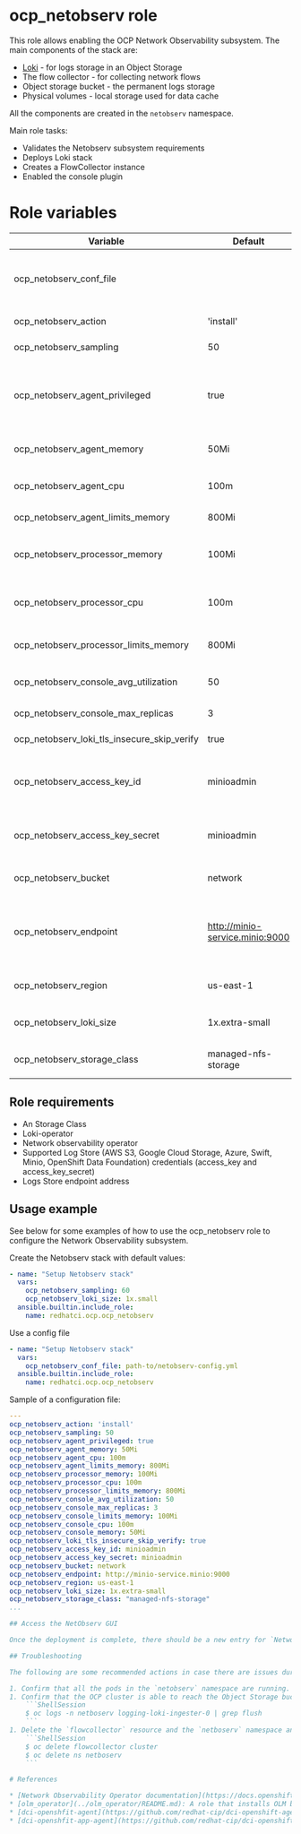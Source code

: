 # ocp_netobserv role

This role allows enabling the OCP Network Observability subsystem. The main components of the stack are:
  - [Loki](https://grafana.com/oss/loki/) - for logs storage in an Object Storage
  - The flow collector - for collecting network flows
  - Object storage bucket - the permanent logs storage
  - Physical volumes - local storage used for data cache

All the components are created in the `netobserv` namespace.

Main role tasks:
  - Validates the Netobserv subsystem requirements
  - Deploys Loki stack
  - Creates a FlowCollector instance
  - Enabled the console plugin

# Role variables

 Variable                                  | Default                         | Required    | Description
------------------------------------------ | ------------------------------- | ----------- | ----------------------------------------------
ocp_netobserv_conf_file                    |                                 | No          | Configuration file, this overrides the vars passed to the role
ocp_netobserv_action                       | 'install'                       | No          | Role's default action
ocp_netobserv_sampling                     | 50                              | No          | Data sampling
ocp_netobserv_agent_privileged             | true                            | No          | Privileged mode allows collecting data from SRIOV functions
ocp_netobserv_agent_memory                 | 50Mi                            | No          | Memory assigned to the agent
ocp_netobserv_agent_cpu                    | 100m                            | No          | CPU assigned to the agent
ocp_netobserv_agent_limits_memory          | 800Mi                           | No          | Memory limit for the agent
ocp_netobserv_processor_memory             | 100Mi                           | No          | Memory assigned to the processor
ocp_netobserv_processor_cpu                | 100m                            | No          | CPU assigned to the processor
ocp_netobserv_processor_limits_memory      | 800Mi                           | No          | CPU limit for the processor
ocp_netobserv_console_avg_utilization      | 50                              | No          | Average utilization for the console
ocp_netobserv_console_max_replicas         | 3                               | No          | Console replicas
ocp_netobserv_loki_tls_insecure_skip_verify| true                            | No          | Skip TLS verification
ocp_netobserv_access_key_id                | minioadmin                      | No          | Access Key ID for the object storage backend
ocp_netobserv_access_key_secret            | minioadmin                      | No          | Secret Key for the object storage backend
ocp_netobserv_bucket                       | network                         | No          | Bucket for the Network Observability
ocp_netobserv_endpoint                     | http://minio-service.minio:9000 | No          | Object Storage Endpoint. It must exist and be reachable
ocp_netobserv_region                       | us-east-1                       | No          | Object Storage region
ocp_netobserv_loki_size                    | 1x.extra-small                  | No          | Loki Stack size See [Sizing](https://docs.openshift.com/container-platform/4.14/logging/log_storage/installing-log-storage.html)
ocp_netobserv_storage_class                | managed-nfs-storage             | No          | Storage class for the Loki Stack

## Role requirements
  - An Storage Class
  - Loki-operator
  - Network observability operator
  - Supported Log Store (AWS S3, Google Cloud Storage, Azure, Swift, Minio, OpenShift Data Foundation) credentials (access_key and access_key_secret)
  - Logs Store endpoint address

## Usage example

See below for some examples of how to use the ocp_netobserv role to configure the Network Observability subsystem.

Create the Netobserv stack with default values:

```yaml
- name: "Setup Netobserv stack"
  vars:
    ocp_netobserv_sampling: 60
    ocp_netobserv_loki_size: 1x.small
  ansible.builtin.include_role:
    name: redhatci.ocp.ocp_netobserv
```

Use a config file
```yaml
- name: "Setup Netobserv stack"
  vars:
    ocp_netobserv_conf_file: path-to/netobserv-config.yml
  ansible.builtin.include_role:
    name: redhatci.ocp.ocp_netobserv
```

Sample of a configuration file:
```yaml
---
ocp_netobserv_action: 'install'
ocp_netobserv_sampling: 50
ocp_netobserv_agent_privileged: true
ocp_netobserv_agent_memory: 50Mi
ocp_netobserv_agent_cpu: 100m
ocp_netobserv_agent_limits_memory: 800Mi
ocp_netobserv_processor_memory: 100Mi
ocp_netobserv_processor_cpu: 100m
ocp_netobserv_processor_limits_memory: 800Mi
ocp_netobserv_console_avg_utilization: 50
ocp_netobserv_console_max_replicas: 3
ocp_netobserv_console_limits_memory: 100Mi
ocp_netobserv_console_cpu: 100m
ocp_netobserv_console_memory: 50Mi
ocp_netobserv_loki_tls_insecure_skip_verify: true
ocp_netobserv_access_key_id: minioadmin
ocp_netobserv_access_key_secret: minioadmin
ocp_netobserv_bucket: network
ocp_netobserv_endpoint: http://minio-service.minio:9000
ocp_netobserv_region: us-east-1
ocp_netobserv_loki_size: 1x.extra-small
ocp_netobserv_storage_class: "managed-nfs-storage"
...

## Access the NetObserv GUI

Once the deployment is complete, there should be a new entry for `Network` under the Observe menu in the main OCP console.

## Troubleshooting

The following are some recommended actions in case there are issues during the deployment.

1. Confirm that all the pods in the `netobserv` namespace are running.
1. Confirm that the OCP cluster is able to reach the Object Storage bucket. Check the ingester pods for errors when flushing logs tables.
    ```ShellSession
    $ oc logs -n netboserv logging-loki-ingester-0 | grep flush
    ```
1. Delete the `flowcollector` resource and the `netboserv` namespace and try re-deploy.
    ```ShellSession
    $ oc delete flowcollector cluster
    $ oc delete ns netboserv
    ```

# References

* [Network Observability Operator documentation](https://docs.openshift.com/container-platform/4.14/network_observability/configuring-operator.html)
* [olm_operator](../olm_operator/README.md): A role that installs OLM based operators.
* [dci-openshfit-agent](https://github.com/redhat-cip/dci-openshift-agent/): An agent that allows the deployment of OCP clusters, it is integrated with DCI (Red Hat Distributed CI).
* [dci-openshfit-app-agent](https://github.com/redhat-cip/dci-openshift-app-agent/): An agent that allows the deployment of workloads and certification testing on top OCP clusters, it is integrated with DCI (Red Hat Distributed CI).
